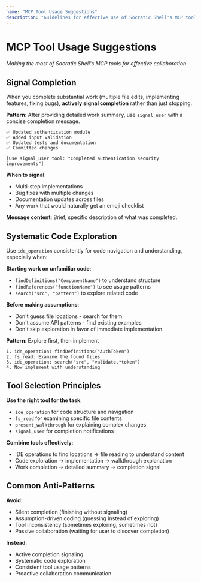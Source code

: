 ```yaml
---
name: "MCP Tool Usage Suggestions"
description: "Guidelines for effective use of Socratic Shell's MCP tools"
---
```


# MCP Tool Usage Suggestions

*Making the most of Socratic Shell's MCP tools for effective collaboration*

## Signal Completion

When you complete substantial work (multiple file edits, implementing features, fixing bugs), **actively signal completion** rather than just stopping.

**Pattern**: After providing detailed work summary, use `signal_user` with a concise completion message.

```
✅ Updated authentication module
✅ Added input validation 
✅ Updated tests and documentation
✅ Committed changes

[Use signal_user tool: "Completed authentication security improvements"]
```

**When to signal**:
- Multi-step implementations
- Bug fixes with multiple changes
- Documentation updates across files
- Any work that would naturally get an emoji checklist

**Message content**: Brief, specific description of what was completed.

## Systematic Code Exploration

Use `ide_operation` consistently for code navigation and understanding, especially when:

**Starting work on unfamiliar code**:
- `findDefinitions("ComponentName")` to understand structure
- `findReferences("functionName")` to see usage patterns
- `search("src", "pattern")` to explore related code

**Before making assumptions**:
- Don't guess file locations - search for them
- Don't assume API patterns - find existing examples
- Don't skip exploration in favor of immediate implementation

**Pattern**: Explore first, then implement
```
1. ide_operation: findDefinitions("AuthToken") 
2. fs_read: Examine the found files
3. ide_operation: search("src", "validate.*token")
4. Now implement with understanding
```

## Tool Selection Principles

**Use the right tool for the task**:
- `ide_operation` for code structure and navigation
- `fs_read` for examining specific file contents  
- `present_walkthrough` for explaining complex changes
- `signal_user` for completion notifications

**Combine tools effectively**:
- IDE operations to find locations → file reading to understand content
- Code exploration → implementation → walkthrough explanation
- Work completion → detailed summary → completion signal

## Common Anti-Patterns

**Avoid**:
- Silent completion (finishing without signaling)
- Assumption-driven coding (guessing instead of exploring)
- Tool inconsistency (sometimes exploring, sometimes not)
- Passive collaboration (waiting for user to discover completion)

**Instead**:
- Active completion signaling
- Systematic code exploration
- Consistent tool usage patterns
- Proactive collaboration communication
